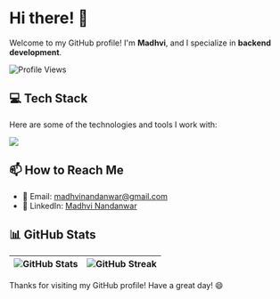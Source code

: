 # Hi there! 👋  

Welcome to my GitHub profile! I'm **Madhvi**, and I specialize in **backend development**.

![Profile Views](https://komarev.com/ghpvc/?username=madhvi-n&color=blue&style=flat-square)


## 💻 Tech Stack  

Here are some of the technologies and tools I work with:  

<a href="https://skillicons.dev">
    <img src="https://skillicons.dev/icons?i=python,java,typescript,javascript,bash,html,css,angular,django,hibernate,maven,mysql,postgres,redis,postman,git,gitlab,bitbucket,docker,linux,ubuntu,vim,pycharm,idea,vscode,sentry&perline=13" />
</a>

<!-- Additional tools: ansible, apollo, aws, gcp, elasticsearch, githubactions, gradle, jenkins, kubernetes, prometheus, grafana, pytorch, spring, sklearn, tensorflow -->


<!--
## 🔭 What I'm Currently Working On  

I'm currently working on **[Project Name]**, where I focus on **[Brief Description of Your Role/Responsibilities]**.  
I'm particularly excited about **[Specific Goals/Objectives]**, and I enjoy learning and implementing new ideas along the way.  


## 🌱 What I'm Currently Learning  

I'm always eager to expand my knowledge and stay updated with the latest trends. Currently, I’m focused on:  

- 🚀 **Learning GraphQL** and its integration with Django  
- 🏗 **Building projects with GraphQL and Django** to understand best practices  
- 📦 **Exploring Docker & containerization** for scalable Django deployments  

If you have any great resources or recommendations, feel free to share!  

## 👯 Looking to Collaborate?  

I'm always open to collaborating on interesting projects related to:  

- **Backend development (Django, Java, Python, APIs, Databases)**  
- **Web development with Django & GraphQL**  
- **Containerization and deployment with Docker & Kubernetes**  

If you have an idea or an opportunity, let’s connect and build something awesome together! 🚀  -->


## 📫 How to Reach Me  

- 📧 Email: [madhvinandanwar@gmail.com](mailto:madhvinandanwar@gmail.com)  
- 💼 LinkedIn: [Madhvi Nandanwar](https://www.linkedin.com/in/madhvi-nandanwar/)  



## 📊 GitHub Stats  

| ![GitHub Stats](https://github-readme-stats.vercel.app/api?username=madhvi-n&show_icons=true&locale=en&hide_border=true) | ![GitHub Streak](https://github-readme-streak-stats.herokuapp.com/?user=madhvi-n&hide_border=true) |  
| ------------- |:-------------:|  



Thanks for visiting my GitHub profile! Have a great day! 😄  
